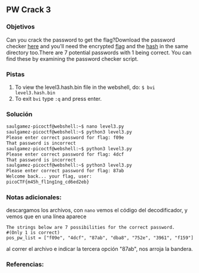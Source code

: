 ## PW Crack 3

### Objetivos 
Can you crack the password to get the flag?Download the password checker [here](https://artifacts.picoctf.net/c/17/level3.py) and you'll need the encrypted [flag](https://artifacts.picoctf.net/c/17/level3.flag.txt.enc) and the [hash](https://artifacts.picoctf.net/c/17/level3.hash.bin) in the same directory too.There are 7 potential passwords with 1 being correct. You can find these by examining the password checker script.

### Pistas
1. To view the level3.hash.bin file in the webshell, do: `$ bvi level3.hash.bin`
2. To exit `bvi` type `:q` and press enter.

### Solución 

``` bash
saulgamez-picoctf@webshell:~$ nano level3.py
saulgamez-picoctf@webshell:~$ python3 level3.py 
Please enter correct password for flag: f09e
That password is incorrect
saulgamez-picoctf@webshell:~$ python3 level3.py 
Please enter correct password for flag: 4dcf
That password is incorrect
saulgamez-picoctf@webshell:~$ python3 level3.py 
Please enter correct password for flag: 87ab
Welcome back... your flag, user:
picoCTF{m45h_fl1ng1ng_cd6ed2eb}
```

### Notas adicionales:

descargamos los archivos, con `nano` vemos el código del decodificador, y vemos que en una línea aparece 
```
The strings below are 7 possibilities for the correct password. 
#(Only 1 is correct)
pos_pw_list = ["f09e", "4dcf", "87ab", "dba8", "752e", "3961", "f159"]
```
al correr el archivo e indicar la tercera opción "87ab", nos arroja la bandera.

### Referencias:
